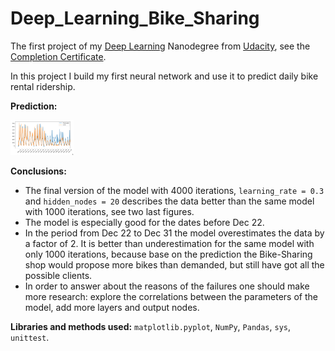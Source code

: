 # Deep_Learning_Bike_Sharing

The first project of my [Deep Learning](https://www.udacity.com/course/deep-learning-nanodegree--nd101) Nanodegree from [Udacity](https://www.udacity.com/), see the [Completion Certificate](https://graduation.udacity.com/confirm/QCK3UKSS).

In this project I build my first neural network and use it to predict daily bike rental ridership.

**Prediction:**

<img src="Bike_Sharing_Prediction.png" width="20%">

**Conclusions:**
- The final version of the model with 4000 iterations, `learning_rate = 0.3` and `hidden_nodes = 20` describes the data better than the same model with 1000 iterations, see two last figures.
- The model is especially good for the dates before Dec 22.
- In the period from Dec 22 to Dec 31 the model overestimates the data by a factor of 2. It is better than underestimation for the same model with only 1000 iterations, because base on the prediction the Bike-Sharing shop would propose more bikes than demanded, but still have got all the possible clients.
- In order to answer about the reasons of the failures one should make more research: explore the correlations between the parameters of the model, add more layers and output nodes.

**Libraries and methods used:** `matplotlib.pyplot`, `NumPy`, `Pandas`, `sys`, `unittest`.
